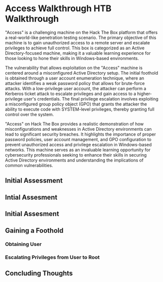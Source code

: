 # Access Walkthrough HTB Walkthrough

"Access" is a challenging machine on the Hack The Box platform that offers a real-world-like penetration testing scenario. The primary objective of this machine is to gain unauthorized access to a remote server and escalate privileges to achieve full control. This box is categorized as an Active Directory-focused machine, making it a valuable learning experience for those looking to hone their skills in Windows-based environments.

The vulnerability that allows exploitation on the "Access" machine is centered around a misconfigured Active Directory setup. The initial foothold is obtained through a user account enumeration technique, where an attacker identifies a weak password policy that allows for brute-force attacks. With a low-privilege user account, the attacker can perform a Kerberos ticket attack to escalate privileges and gain access to a higher-privilege user's credentials. The final privilege escalation involves exploiting a misconfigured group policy object (GPO) that grants the attacker the ability to execute code with SYSTEM-level privileges, thereby granting full control over the system.

"Access" on Hack The Box provides a realistic demonstration of how misconfigurations and weaknesses in Active Directory environments can lead to significant security breaches. It highlights the importance of proper password policies, user account management, and GPO configuration to prevent unauthorized access and privilege escalation in Windows-based networks. This machine serves as an invaluable learning opportunity for cybersecurity professionals seeking to enhance their skills in securing Active Directory environments and understanding the implications of common vulnerabilities.

## Initial Assessment

## Intial Assesment


## Initial Assesment


## Gaining a Foothold

### Obtaining User

### Escalating Privileges from User to Root


## Concluding Thoughts